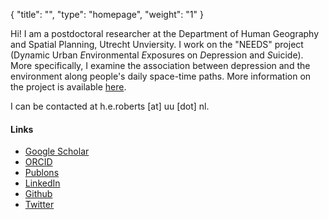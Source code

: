 {
    "title": "",
    "type": "homepage",
    "weight": "1"
}

Hi! I am  a postdoctoral researcher at the Department of Human Geography and Spatial Planning, Utrecht Unviersity. I work on the "NEEDS" project (Dy*n*amic Urban *E*nvironmental *E*xposures on *D*epression and *S*uicide). More specifically, I examine the association between depression and the environment along people's daily space-time paths. More information on the project is available [here](http://needs.sites.uu.nl/).

I can be contacted at h.e.roberts [at] uu [dot] nl.


#### Links

- [Google Scholar](https://scholar.google.com/citations?user=ozyRrHEAAAAJ)
- [ORCID](https://orcid.org/0000-0001-6978-4737)
- [Publons](https://publons.com/researcher/593770/hannah-roberts/)
- [LinkedIn](https://www.linkedin.com/in/hannah-elaine-roberts/)
- [Github](https://github.com/heroberts/)
- [Twitter](https://twitter.com/hannah_eroberts)
